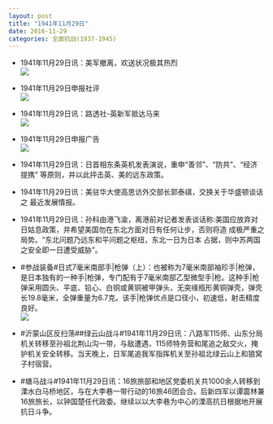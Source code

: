 ```yaml
---
layout: post
title: "1941年11月29日"
date: 2016-11-29
categories: 全面抗战(1937-1945)
---
```


<meta name="referrer" content="no-referrer" />

- 1941年11月29日讯：美军撤离，欢送状况极其热烈 <br/><img src="https://ww2.sinaimg.cn/large/aca367d8jw1fa9dhnl8ntj20lu0gun2b.jpg" />

- 1941年11月29日申报社评 <br/><img src="https://ww2.sinaimg.cn/large/aca367d8jw1fa9brjhpa4j20px0y3wzl.jpg" />

- 1941年11月29日讯：路透社-英新军抵达马来 <br/><img src="https://ww2.sinaimg.cn/large/aca367d8jw1fa9a07al6tj20720hgq4m.jpg" />

- 1941年11月29日申报广告 <br/><img src="https://ww4.sinaimg.cn/large/aca367d8jw1fa98akl952j20p20gutd0.jpg" />

- 1941年11月29日讯：日首相东条英机发表演说，重申“善邻”、“防共”、“经济提携” 等原则，并以此抨击英、美的远东政策。 

- 1941年11月29日讯：美驻华大使高思访外交部长郭泰祺，交换关于华盛顿谈话之 最近发展情报。 

- 1941年11月29日讯：孙科由港飞渝，离港前对记者发表谈话称:美国应放弃对日姑息政策，并希望美国勿在东北方面对日有任何让步，否则将造 成极严重之局势。“东北问题乃远东和平问题之枢纽，东北一日为日本 占据，则中苏两国之安全即一日遭受威胁”。 

- #参战装备#日式7毫米南部手|枪弹（上）：也被称为7毫米南部袖珍手|枪弹，是日本独有的一种手|枪弹，专门配有于7毫米南部乙型微型手|枪。这种手|枪弹采用圆头、平底、铅心、白铜或黄铜被甲弹头，无突缘瓶形黄铜弹壳，弹壳长19.8毫米，全弹重量为6.7克。该手|枪弹优点是口径小，初速低，射击精度良好。 <br/><img src="https://ww4.sinaimg.cn/large/aca367d8jw1fa8qxvw9maj207g0hetai.jpg" />

- #沂蒙山区反扫荡##绿云山战斗#1941年11月29日讯：八路军115师、山东分局机关转移至孙祖北荆山沟一带，与敌遭遇，115师特务营和尾追之敌交火，掩护机关安全转移。当天晚上，日军尾追我军指挥机关至孙祖北绿云山上和狼窝子村宿营。 

- #塘马战斗#1941年11月29日讯：16旅旅部和地区党委机关共1000余人转移到溧水白马桥地区，与在大李巷一带行动的16旅46团会合。后新四军以谭震林兼16旅旅长，以钟国楚任代政委。继续以以大李巷为中心的溧高抗日根据地开展抗日斗争。 

